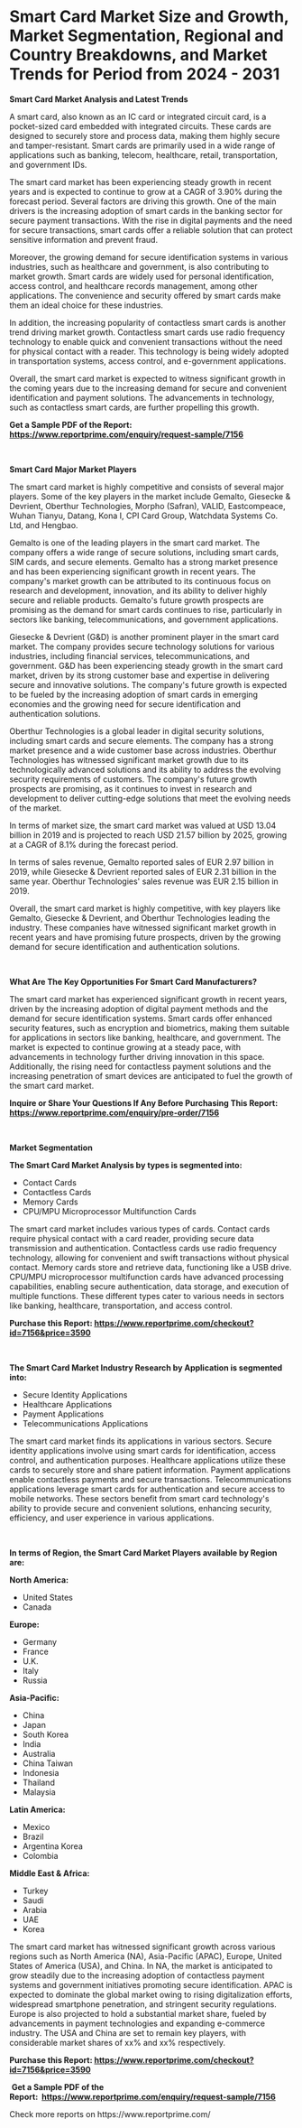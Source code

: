 <p><h1>Smart Card Market Size and Growth, Market Segmentation, Regional and Country Breakdowns, and Market Trends for Period from 2024 -  2031</h1></p><p><strong>Smart Card Market Analysis and Latest Trends</strong></p>
<p><p>A smart card, also known as an IC card or integrated circuit card, is a pocket-sized card embedded with integrated circuits. These cards are designed to securely store and process data, making them highly secure and tamper-resistant. Smart cards are primarily used in a wide range of applications such as banking, telecom, healthcare, retail, transportation, and government IDs.</p><p>The smart card market has been experiencing steady growth in recent years and is expected to continue to grow at a CAGR of 3.90% during the forecast period. Several factors are driving this growth. One of the main drivers is the increasing adoption of smart cards in the banking sector for secure payment transactions. With the rise in digital payments and the need for secure transactions, smart cards offer a reliable solution that can protect sensitive information and prevent fraud.</p><p>Moreover, the growing demand for secure identification systems in various industries, such as healthcare and government, is also contributing to market growth. Smart cards are widely used for personal identification, access control, and healthcare records management, among other applications. The convenience and security offered by smart cards make them an ideal choice for these industries.</p><p>In addition, the increasing popularity of contactless smart cards is another trend driving market growth. Contactless smart cards use radio frequency technology to enable quick and convenient transactions without the need for physical contact with a reader. This technology is being widely adopted in transportation systems, access control, and e-government applications.</p><p>Overall, the smart card market is expected to witness significant growth in the coming years due to the increasing demand for secure and convenient identification and payment solutions. The advancements in technology, such as contactless smart cards, are further propelling this growth.</p></p>
<p><strong>Get a Sample PDF of the Report:&nbsp; <a href="https://www.reportprime.com/enquiry/request-sample/7156">https://www.reportprime.com/enquiry/request-sample/7156</a></strong></p>
<p>&nbsp;</p>
<p><strong>Smart Card Major Market Players</strong></p>
<p><p>The smart card market is highly competitive and consists of several major players. Some of the key players in the market include Gemalto, Giesecke & Devrient, Oberthur Technologies, Morpho (Safran), VALID, Eastcompeace, Wuhan Tianyu, Datang, Kona I, CPI Card Group, Watchdata Systems Co. Ltd, and Hengbao.</p><p>Gemalto is one of the leading players in the smart card market. The company offers a wide range of secure solutions, including smart cards, SIM cards, and secure elements. Gemalto has a strong market presence and has been experiencing significant growth in recent years. The company's market growth can be attributed to its continuous focus on research and development, innovation, and its ability to deliver highly secure and reliable products. Gemalto's future growth prospects are promising as the demand for smart cards continues to rise, particularly in sectors like banking, telecommunications, and government applications.</p><p>Giesecke & Devrient (G&D) is another prominent player in the smart card market. The company provides secure technology solutions for various industries, including financial services, telecommunications, and government. G&D has been experiencing steady growth in the smart card market, driven by its strong customer base and expertise in delivering secure and innovative solutions. The company's future growth is expected to be fueled by the increasing adoption of smart cards in emerging economies and the growing need for secure identification and authentication solutions.</p><p>Oberthur Technologies is a global leader in digital security solutions, including smart cards and secure elements. The company has a strong market presence and a wide customer base across industries. Oberthur Technologies has witnessed significant market growth due to its technologically advanced solutions and its ability to address the evolving security requirements of customers. The company's future growth prospects are promising, as it continues to invest in research and development to deliver cutting-edge solutions that meet the evolving needs of the market.</p><p>In terms of market size, the smart card market was valued at USD 13.04 billion in 2019 and is projected to reach USD 21.57 billion by 2025, growing at a CAGR of 8.1% during the forecast period.</p><p>In terms of sales revenue, Gemalto reported sales of EUR 2.97 billion in 2019, while Giesecke & Devrient reported sales of EUR 2.31 billion in the same year. Oberthur Technologies' sales revenue was EUR 2.15 billion in 2019.</p><p>Overall, the smart card market is highly competitive, with key players like Gemalto, Giesecke & Devrient, and Oberthur Technologies leading the industry. These companies have witnessed significant market growth in recent years and have promising future prospects, driven by the growing demand for secure identification and authentication solutions.</p></p>
<p>&nbsp;</p>
<p><strong>What Are The Key Opportunities For Smart Card Manufacturers?</strong></p>
<p><p>The smart card market has experienced significant growth in recent years, driven by the increasing adoption of digital payment methods and the demand for secure identification systems. Smart cards offer enhanced security features, such as encryption and biometrics, making them suitable for applications in sectors like banking, healthcare, and government. The market is expected to continue growing at a steady pace, with advancements in technology further driving innovation in this space. Additionally, the rising need for contactless payment solutions and the increasing penetration of smart devices are anticipated to fuel the growth of the smart card market.</p></p>
<p><strong>Inquire or Share Your Questions If Any Before Purchasing This Report: <a href="https://www.reportprime.com/enquiry/pre-order/7156">https://www.reportprime.com/enquiry/pre-order/7156</a></strong></p>
<p>&nbsp;</p>
<p><strong>Market Segmentation</strong></p>
<p><strong>The Smart Card Market Analysis by types is segmented into:</strong></p>
<p><ul><li>Contact Cards</li><li>Contactless Cards</li><li>Memory Cards</li><li>CPU/MPU Microprocessor Multifunction Cards</li></ul></p>
<p><p>The smart card market includes various types of cards. Contact cards require physical contact with a card reader, providing secure data transmission and authentication. Contactless cards use radio frequency technology, allowing for convenient and swift transactions without physical contact. Memory cards store and retrieve data, functioning like a USB drive. CPU/MPU microprocessor multifunction cards have advanced processing capabilities, enabling secure authentication, data storage, and execution of multiple functions. These different types cater to various needs in sectors like banking, healthcare, transportation, and access control.</p></p>
<p><strong>Purchase this Report:&nbsp;<a href="https://www.reportprime.com/checkout?id=7156&price=3590">https://www.reportprime.com/checkout?id=7156&price=3590</a></strong></p>
<p>&nbsp;</p>
<p><strong>The Smart Card Market Industry Research by Application is segmented into:</strong></p>
<p><ul><li>Secure Identity Applications</li><li>Healthcare Applications</li><li>Payment Applications</li><li>Telecommunications Applications</li></ul></p>
<p><p>The smart card market finds its applications in various sectors. Secure identity applications involve using smart cards for identification, access control, and authentication purposes. Healthcare applications utilize these cards to securely store and share patient information. Payment applications enable contactless payments and secure transactions. Telecommunications applications leverage smart cards for authentication and secure access to mobile networks. These sectors benefit from smart card technology's ability to provide secure and convenient solutions, enhancing security, efficiency, and user experience in various applications.</p></p>
<p>&nbsp;</p>
<p><strong>In terms of Region, the Smart Card Market Players available by Region are:</strong></p>
<p>
    <p> <strong> North America: </strong>
        <ul>
            <li>United States</li>
            <li>Canada</li>
        </ul>
        </p> 
    <p> <strong> Europe: </strong>
        <ul>
            <li>Germany</li>
            <li>France</li>
            <li>U.K.</li>
            <li>Italy</li>
            <li>Russia</li>
        </ul>
        </p> 
    <p> <strong> Asia-Pacific: </strong>
        <ul>
            <li>China</li>
            <li>Japan</li>
            <li>South Korea</li>
            <li>India</li>
            <li>Australia</li>
            <li>China Taiwan</li>
            <li>Indonesia</li>
            <li>Thailand</li>
            <li>Malaysia</li>
        </ul>
        </p> 
    <p> <strong> Latin America: </strong>
        <ul>
            <li>Mexico</li>
            <li>Brazil</li>
            <li>Argentina Korea</li>
            <li>Colombia</li>
        </ul>
        </p> 
    <p> <strong> Middle East & Africa: </strong>
        <ul>
            <li>Turkey</li>
            <li>Saudi</li>
            <li>Arabia</li>
            <li>UAE</li>
            <li>Korea</li>
        </ul>
    </p>
    </p>
<p><p>The smart card market has witnessed significant growth across various regions such as North America (NA), Asia-Pacific (APAC), Europe, United States of America (USA), and China. In NA, the market is anticipated to grow steadily due to the increasing adoption of contactless payment systems and government initiatives promoting secure identification. APAC is expected to dominate the global market owing to rising digitalization efforts, widespread smartphone penetration, and stringent security regulations. Europe is also projected to hold a substantial market share, fueled by advancements in payment technologies and expanding e-commerce industry. The USA and China are set to remain key players, with considerable market shares of xx% and xx% respectively.</p></p>
<p><strong>Purchase this Report: <a href="https://www.reportprime.com/checkout?id=7156&price=3590">https://www.reportprime.com/checkout?id=7156&price=3590</a></strong></p>
<p>&nbsp;<strong>Get a Sample PDF of the Report:&nbsp;&nbsp;<a href="https://www.reportprime.com/enquiry/request-sample/7156">https://www.reportprime.com/enquiry/request-sample/7156</a></strong></p>
<p><strong></strong></p>
<p>Check more reports on https://www.reportprime.com/</p>